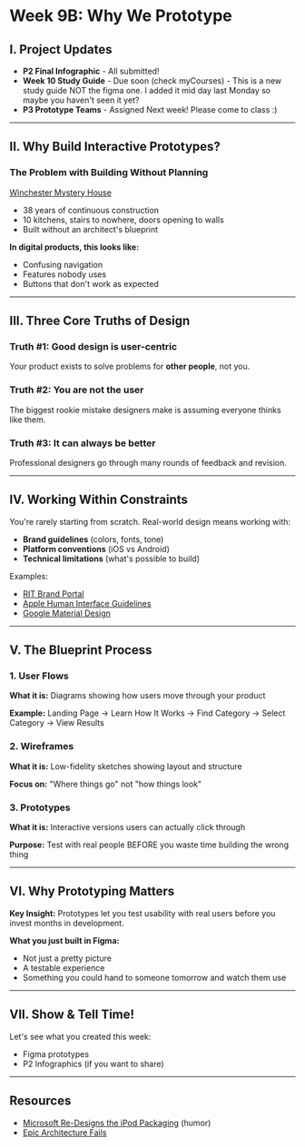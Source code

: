 # Week 9B: Why We Prototype

## I. Project Updates
- **P2 Final Infographic** - All submitted! 
- **Week 10 Study Guide** - Due soon (check myCourses) - This is a new study guide NOT the figma one. I added it mid day last Monday so maybe you haven't seen it yet?
- **P3 Prototype Teams** - Assigned Next week! Please come to class :)

---

## II. Why Build Interactive Prototypes?

### The Problem with Building Without Planning

[Winchester Mystery House](https://en.wikipedia.org/wiki/Winchester_Mystery_House)
- 38 years of continuous construction
- 10 kitchens, stairs to nowhere, doors opening to walls
- Built without an architect's blueprint

**In digital products, this looks like:**
- Confusing navigation
- Features nobody uses
- Buttons that don't work as expected

---

## III. Three Core Truths of Design

### Truth #1: Good design is user-centric
Your product exists to solve problems for **other people**, not you.

### Truth #2: You are not the user
The biggest rookie mistake designers make is assuming everyone thinks like them.

### Truth #3: It can always be better
Professional designers go through many rounds of feedback and revision.

---

## IV. Working Within Constraints

You're rarely starting from scratch. Real-world design means working with:
- **Brand guidelines** (colors, fonts, tone)
- **Platform conventions** (iOS vs Android)
- **Technical limitations** (what's possible to build)

Examples:
- [RIT Brand Portal](https://www.rit.edu/brandportal/)
- [Apple Human Interface Guidelines](https://developer.apple.com/design/human-interface-guidelines/)
- [Google Material Design](https://m3.material.io/)

---

## V. The Blueprint Process

### 1. User Flows
**What it is:** Diagrams showing how users move through your product

**Example:** Landing Page → Learn How It Works → Find Category → Select Category → View Results

### 2. Wireframes
**What it is:** Low-fidelity sketches showing layout and structure

**Focus on:** "Where things go" not "how things look"

### 3. Prototypes
**What it is:** Interactive versions users can actually click through

**Purpose:** Test with real people BEFORE you waste time building the wrong thing

---

## VI. Why Prototyping Matters

**Key Insight:** Prototypes let you test usability with real users before you invest months in development.

**What you just built in Figma:**
- Not just a pretty picture
- A testable experience
- Something you could hand to someone tomorrow and watch them use

---

## VII. Show & Tell Time!

Let's see what you created this week:
- Figma prototypes
- P2 Infographics (if you want to share)

---

## Resources
- [Microsoft Re-Designs the iPod Packaging](https://www.youtube.com/watch?v=EUXnJraKM3k) (humor)
- [Epic Architecture Fails](https://www.arch2o.com/world-architecture-day-26-epic-architecture-fails/)
